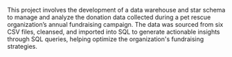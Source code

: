 This project involves the development of a data warehouse and star schema to manage and analyze the donation data collected during a pet rescue organization’s annual fundraising campaign. The data was sourced from six CSV files, cleansed, and imported into SQL to generate actionable insights through SQL queries, helping optimize the organization's fundraising strategies.
